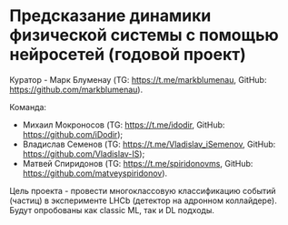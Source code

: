 # Предсказание динамики физической системы с помощью нейросетей (годовой проект)
Куратор - Марк Блуменау (TG: https://t.me/markblumenau, GitHub: https://github.com/markblumenau).

Команда:
- Михаил Мокроносов (TG: https://t.me/idodir, GitHub: https://github.com/iDodir);
- Владислав Семенов (TG: https://t.me/Vladislav_iSemenov, GitHub: https://github.com/Vladislav-IS);
- Матвей Спиридонов (TG: https://t.me/spiridonovms, GitHub: https://github.com/matveyspiridonov).

Цель проекта - провести многоклассовую классификацию событий (частиц) в эксперименте LHCb (детектор на адронном коллайдере). Будут опробованы как classic ML, так и DL подходы.
